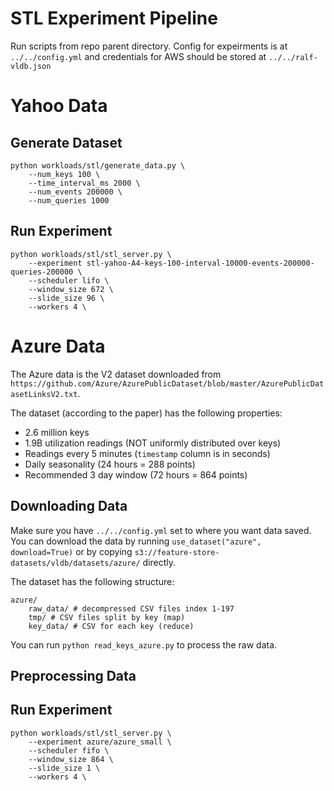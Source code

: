 # STL Experiment Pipeline 
 
Run scripts from repo parent directory. Config for expeirments is at `../../config.yml` and credentials for AWS should be stored at `../../ralf-vldb.json`

# Yahoo Data

## Generate Dataset 
```
python workloads/stl/generate_data.py \
    --num_keys 100 \
    --time_interval_ms 2000 \
    --num_events 200000 \
    --num_queries 1000
```

## Run Experiment
```
python workloads/stl/stl_server.py \
    --experiment stl-yahoo-A4-keys-100-interval-10000-events-200000-queries-200000 \
    --scheduler lifo \
    --window_size 672 \
    --slide_size 96 \
    --workers 4 \
```

# Azure Data 
The Azure data is the V2 dataset downloaded from `https://github.com/Azure/AzurePublicDataset/blob/master/AzurePublicDatasetLinksV2.txt`. 

The dataset (according to the paper) has the following properties: 
* 2.6 million keys 
* 1.9B utilization readings (NOT uniformly distributed over keys) 
* Readings every 5 minutes (`timestamp` column is in seconds) 
* Daily seasonality (24 hours = 288 points) 
* Recommended 3 day window (72 hours = 864 points)

## Downloading Data
Make sure you have `../../config.yml` set to where you want data saved. You can download the data by running `use_dataset("azure", download=True)` or by copying `s3://feature-store-datasets/vldb/datasets/azure/` directly. 

The dataset has the following structure: 
```
azure/
    raw_data/ # decompressed CSV files index 1-197
    tmp/ # CSV files split by key (map)
    key_data/ # CSV for each key (reduce)
```
You can run `python read_keys_azure.py` to process the raw data. 

## Preprocessing Data 


## Run Experiment
```
python workloads/stl/stl_server.py \
    --experiment azure/azure_small \
    --scheduler fifo \
    --window_size 864 \
    --slide_size 1 \
    --workers 4 \
```




